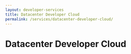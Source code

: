 ```yaml
---
layout: developer-services
title: Datacenter Developer Cloud
permalink: /services/datacenter-developer-cloud/
---
```

# Datacenter Developer Cloud